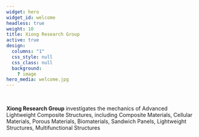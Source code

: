 ```yaml
---
widget: hero
widget_id: welcome
headless: true
weight: 10
title: Xiong Research Group
active: true
design:
  columns: "1"
  css_style: null
  css_class: null
  background:
    ? image
hero_media: welcome.jpg
---
```

<br>

**Xiong Research Group** investigates the mechanics of Advanced Lightweight Composite Structures, including Composite Materials, Cellular Materials, Porous Materials, Biomaterials, Sandwich Panels, Lightweight Structures, Multifunctional Structures